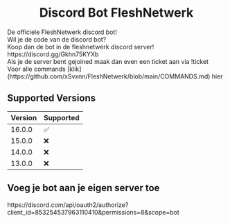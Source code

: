 <h1 align='center'> Discord Bot FleshNetwerk </h1>

<p align='center'>


</p>
<div size='20px'>De officiele FleshNetwerk discord bot!</div>
<div size='20px'>Wil je de code van de discord bot?</div>
<div size='20px'>Koop dan de bot in de fleshnetwerk discord server!</div>
<div size='20px'>https://discord.gg/Gkhn75KYXb</div>
<div size='20px'>Als je de server bent gejoined maak dan even een ticket aan via !ticket</div>
<div size='20px'>Voor alle commands [klik](https://github.com/xSvxnn/FleshNetwerk/blob/main/COMMANDS.md) hier</div>

## Supported Versions

| Version | Supported          |
| ------- | ------------------ |
| 16.0.0   | :white_check_mark: |
| 15.0.0   | :x:                |
| 14.0.0   | :x:                |
| 13.0.0   | :x:                |

## Voeg je bot aan je eigen server toe
<div size='10px'>https://discord.com/api/oauth2/authorize?client_id=853254537963110410&permissions=8&scope=bot</div>
